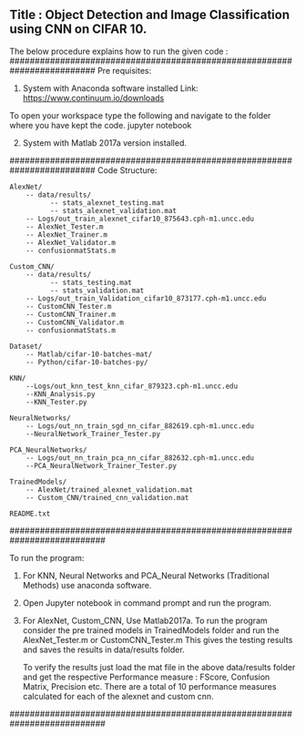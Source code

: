 Title : Object Detection and Image Classification using CNN on CIFAR 10.
---------------------------------------------

The below procedure explains how to run the given code :
#########################################################################
Pre requisites:
1. System with Anaconda software installed
Link: https://www.continuum.io/downloads

To open your workspace type the following and navigate to the folder where you have kept the code.
jupyter notebook

2. System with Matlab 2017a version installed.

#########################################################################
Code Structure:

	AlexNet/
		-- data/results/
		      -- stats_alexnet_testing.mat
			  -- stats_alexnet_validation.mat
		-- Logs/out_train_alexnet_cifar10_875643.cph-m1.uncc.edu
		-- AlexNet_Tester.m
		-- AlexNet_Trainer.m
		-- AlexNet_Validator.m
		-- confusionmatStats.m
	
	Custom_CNN/
		-- data/results/
		      -- stats_testing.mat
			  -- stats_validation.mat
		-- Logs/out_train_Validation_cifar10_873177.cph-m1.uncc.edu
		-- CustomCNN_Tester.m
		-- CustomCNN_Trainer.m
		-- CustomCNN_Validator.m
		-- confusionmatStats.m
	
	Dataset/
		-- Matlab/cifar-10-batches-mat/
		-- Python/cifar-10-batches-py/
		
	KNN/
		--Logs/out_knn_test_knn_cifar_879323.cph-m1.uncc.edu
		--KNN_Analysis.py
		--KNN_Tester.py
		
	NeuralNetworks/
		-- Logs/out_nn_train_sgd_nn_cifar_882619.cph-m1.uncc.edu
		--NeuralNetwork_Trainer_Tester.py
		
	PCA_NeuralNetworks/
		-- Logs/out_nn_train_pca_nn_cifar_882632.cph-m1.uncc.edu
		--PCA_NeuralNetwork_Trainer_Tester.py

	TrainedModels/
		-- AlexNet/trained_alexnet_validation.mat
		-- Custom_CNN/trained_cnn_validation.mat
	
	README.txt 
###########################################################################

To run the program:
1) For KNN, Neural Networks and PCA_Neural Networks (Traditional Methods)
   use anaconda software.
2) Open Jupyter notebook in command prompt and run the program.

3) For AlexNet, Custom_CNN, Use Matlab2017a. 
   To run the program consider the pre trained models in TrainedModels folder and run the AlexNet_Tester.m or CustomCNN_Tester.m
   This gives the testing results and saves the results in data/results folder.
   
   To verify the results just load the mat file in the above data/results folder and get the respective Performance measure : FScore, Confusion Matrix, Precision etc.
   There are a total of 10 performance measures calculated for each of the alexnet and custom cnn.
  

###########################################################################